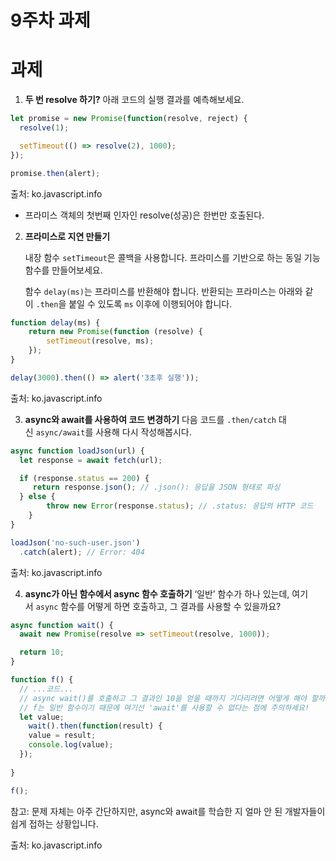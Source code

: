 # 9주차 과제

# 과제

1. **두 번 resolve 하기?**
아래 코드의 실행 결과를 예측해보세요.

```jsx
let promise = new Promise(function(resolve, reject) {
  resolve(1);

  setTimeout(() => resolve(2), 1000);
});

promise.then(alert);
```

출처: ko.javascript.info

- 프라미스 객체의 첫번째 인자인 resolve(성공)은 한번만 호출된다.

2. **프라미스로 지연 만들기**
    
    내장 함수 `setTimeout`은 콜백을 사용합니다. 프라미스를 기반으로 하는 동일 기능 함수를 만들어보세요.
    
    함수 `delay(ms)`는 프라미스를 반환해야 합니다. 반환되는 프라미스는 아래와 같이 `.then`을 붙일 수 있도록 `ms` 이후에 이행되어야 합니다.
    

```jsx
function delay(ms) {
	return new Promise(function (resolve) {
		setTimeout(resolve, ms);
	});
}

delay(3000).then(() => alert('3초후 실행'));
```

출처: ko.javascript.info

3. **async와 await를 사용하여 코드 변경하기**
다음 코드를 `.then/catch` 대신 `async/await`를 사용해 다시 작성해봅시다.

```jsx
async function loadJson(url) {
  let response = await fetch(url);

  if (response.status == 200) {
     return response.json(); // .json(): 응답을 JSON 형태로 파싱
  } else {
		throw new Error(response.status); // .status: 응답의 HTTP 코드
	}
}

loadJson('no-such-user.json')
  .catch(alert); // Error: 404
```

출처: ko.javascript.info

4. ****async가 아닌 함수에서 async 함수 호출하기****
‘일반’ 함수가 하나 있는데, 여기서 `async` 함수를 어떻게 하면 호출하고, 그 결과를 사용할 수 있을까요?

```jsx
async function wait() {
  await new Promise(resolve => setTimeout(resolve, 1000));

  return 10;
}

function f() {
  // ...코드...
  // async wait()를 호출하고 그 결과인 10을 얻을 때까지 기다리려면 어떻게 해야 할까요?
  // f는 일반 함수이기 때문에 여기선 'await'를 사용할 수 없다는 점에 주의하세요!
  let value;
	wait().then(function(result) {
  	value = result;
    console.log(value);
  });
  
}

f();
```

참고: 문제 자체는 아주 간단하지만, async와 await를 학습한 지 얼마 안 된 개발자들이 쉽게 접하는 상황입니다.

출처: ko.javascript.info